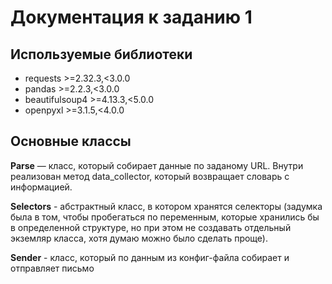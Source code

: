 # Документация к заданию 1

## Используемые библиотеки

- requests >=2.32.3,<3.0.0
- pandas >=2.2.3,<3.0.0
- beautifulsoup4 >=4.13.3,<5.0.0
- openpyxl >=3.1.5,<4.0.0

## Основные классы

**Parse** — класс, который собирает данные по заданому URL. Внутри реализован метод data_collector, который возвращает словарь с информацией.

**Selectors** - абстрактный класс, в котором хранятся селекторы (задумка была в том, чтобы пробегаться по переменным, которые хранились бы в определенной структуре, но при этом не создавать отдельный экземляр класса, хотя думаю можно было сделать проще).

**Sender** - класс, который по данным из конфиг-файла собирает и отправляет письмо

